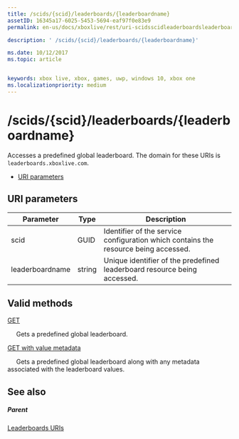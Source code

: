 ```yaml
---
title: /scids/{scid}/leaderboards/{leaderboardname}
assetID: 16345a17-6025-5453-5694-eaf97f0e83e9
permalink: en-us/docs/xboxlive/rest/uri-scidsscidleaderboardsleaderboardname.html

description: ' /scids/{scid}/leaderboards/{leaderboardname}'

ms.date: 10/12/2017
ms.topic: article


keywords: xbox live, xbox, games, uwp, windows 10, xbox one
ms.localizationpriority: medium
---
```



# /scids/{scid}/leaderboards/{leaderboardname}
Accesses a predefined global leaderboard. 
The domain for these URIs is `leaderboards.xboxlive.com`.
 
  * [URI parameters](#ID4EV)
 
<a id="ID4EV"></a>

 
## URI parameters
 
| Parameter| Type| Description| 
| --- | --- | --- | 
| scid| GUID| Identifier of the service configuration which contains the resource being accessed.| 
| leaderboardname| string| Unique identifier of the predefined leaderboard resource being accessed.| 
  
<a id="ID4E3B"></a>

 
## Valid methods

[GET](uri-scidsscidleaderboardsleaderboardnameget.md)

&nbsp;&nbsp;
&nbsp;&nbsp;Gets a predefined global leaderboard.


[GET with value metadata](uri-scidsscidleaderboardsleaderboardnamegetvaluemetadata.md)

&nbsp;&nbsp;
&nbsp;&nbsp;Gets a predefined global leaderboard along with any metadata associated with the leaderboard values.

 
<a id="ID4EJC"></a>

 
## See also
 
<a id="ID4ELC"></a>

 
##### Parent 

[Leaderboards URIs](atoc-reference-leaderboard.md)

   
